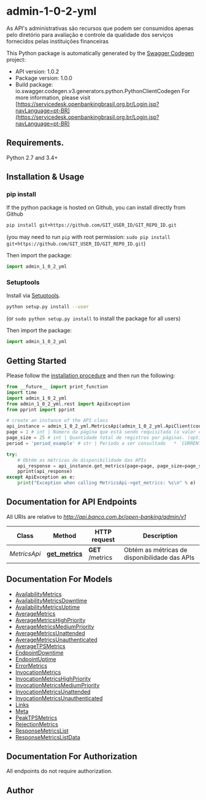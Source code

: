 # admin-1-0-2-yml
As API's administrativas são recursos que podem ser consumidos apenas pelo diretório para avaliação e controle da qualidade dos serviços fornecidos pelas instituições financeiras

This Python package is automatically generated by the [Swagger Codegen](https://github.com/swagger-api/swagger-codegen) project:

- API version: 1.0.2
- Package version: 1.0.0
- Build package: io.swagger.codegen.v3.generators.python.PythonClientCodegen
For more information, please visit [https://servicedesk.openbankingbrasil.org.br/Login.jsp?navLanguage=pt-BR](https://servicedesk.openbankingbrasil.org.br/Login.jsp?navLanguage=pt-BR)

## Requirements.

Python 2.7 and 3.4+

## Installation & Usage
### pip install

If the python package is hosted on Github, you can install directly from Github

```sh
pip install git+https://github.com/GIT_USER_ID/GIT_REPO_ID.git
```
(you may need to run `pip` with root permission: `sudo pip install git+https://github.com/GIT_USER_ID/GIT_REPO_ID.git`)

Then import the package:
```python
import admin_1_0_2_yml 
```

### Setuptools

Install via [Setuptools](http://pypi.python.org/pypi/setuptools).

```sh
python setup.py install --user
```
(or `sudo python setup.py install` to install the package for all users)

Then import the package:
```python
import admin_1_0_2_yml
```

## Getting Started

Please follow the [installation procedure](#installation--usage) and then run the following:

```python
from __future__ import print_function
import time
import admin_1_0_2_yml
from admin_1_0_2_yml.rest import ApiException
from pprint import pprint

# create an instance of the API class
api_instance = admin_1_0_2_yml.MetricsApi(admin_1_0_2_yml.ApiClient(configuration))
page = 1 # int | Número da página que está sendo requisitada (o valor da primeira página é 1). (optional) (default to 1)
page_size = 25 # int | Quantidade total de registros por páginas. (optional) (default to 25)
period = 'period_example' # str | Período a ser consultado   * `CURRENT` - Métricas do dia atual.   * `ALL` - Métricas de todo o período disponível.  (optional)

try:
    # Obtém as métricas de disponibilidade das APIs
    api_response = api_instance.get_metrics(page=page, page_size=page_size, period=period)
    pprint(api_response)
except ApiException as e:
    print("Exception when calling MetricsApi->get_metrics: %s\n" % e)
```

## Documentation for API Endpoints

All URIs are relative to *http://api.banco.com.br/open-banking/admin/v1*

Class | Method | HTTP request | Description
------------ | ------------- | ------------- | -------------
*MetricsApi* | [**get_metrics**](docs/MetricsApi.md#get_metrics) | **GET** /metrics | Obtém as métricas de disponibilidade das APIs

## Documentation For Models

 - [AvailabilityMetrics](docs/AvailabilityMetrics.md)
 - [AvailabilityMetricsDowntime](docs/AvailabilityMetricsDowntime.md)
 - [AvailabilityMetricsUptime](docs/AvailabilityMetricsUptime.md)
 - [AverageMetrics](docs/AverageMetrics.md)
 - [AverageMetricsHighPriority](docs/AverageMetricsHighPriority.md)
 - [AverageMetricsMediumPriority](docs/AverageMetricsMediumPriority.md)
 - [AverageMetricsUnattended](docs/AverageMetricsUnattended.md)
 - [AverageMetricsUnauthenticated](docs/AverageMetricsUnauthenticated.md)
 - [AverageTPSMetrics](docs/AverageTPSMetrics.md)
 - [EndpointDowntime](docs/EndpointDowntime.md)
 - [EndpointUptime](docs/EndpointUptime.md)
 - [ErrorMetrics](docs/ErrorMetrics.md)
 - [InvocationMetrics](docs/InvocationMetrics.md)
 - [InvocationMetricsHighPriority](docs/InvocationMetricsHighPriority.md)
 - [InvocationMetricsMediumPriority](docs/InvocationMetricsMediumPriority.md)
 - [InvocationMetricsUnattended](docs/InvocationMetricsUnattended.md)
 - [InvocationMetricsUnauthenticated](docs/InvocationMetricsUnauthenticated.md)
 - [Links](docs/Links.md)
 - [Meta](docs/Meta.md)
 - [PeakTPSMetrics](docs/PeakTPSMetrics.md)
 - [RejectionMetrics](docs/RejectionMetrics.md)
 - [ResponseMetricsList](docs/ResponseMetricsList.md)
 - [ResponseMetricsListData](docs/ResponseMetricsListData.md)

## Documentation For Authorization

 All endpoints do not require authorization.


## Author


